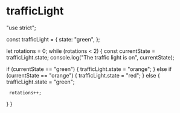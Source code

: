 # trafficLight

"use strict";

const trafficLight = {
  state: "green",
};

let rotations = 0;
while (rotations < 2) {
  const currentState = trafficLight.state;
  console.log("The traffic light is on", currentState);

   if (currentState == "green") {
     trafficLight.state = "orange";
   } else if (currentState == "orange") {
     trafficLight.state = "red";
   } else {
     trafficLight.state = "green";

     rotations++;
   }
 }

